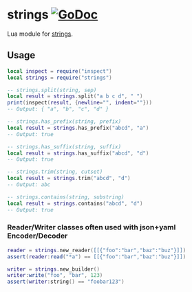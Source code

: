 # strings [![GoDoc](https://pkg.go.dev/badge/github.com/luevano/mangal-lua-libs/strings.svg)](https://pkg.go.dev/github.com/luevano/mangal-lua-libs/strings)

Lua module for [strings](https://pkg.go.dev/strings).

## Usage

```lua
local inspect = require("inspect")
local strings = require("strings")

-- strings.split(string, sep)
local result = strings.split("a b c d", " ")
print(inspect(result, {newline="", indent=""}))
-- Output: { "a", "b", "c", "d" }

-- strings.has_prefix(string, prefix)
local result = strings.has_prefix("abcd", "a")
-- Output: true

-- strings.has_suffix(string, suffix)
local result = strings.has_suffix("abcd", "d")
-- Output: true

-- strings.trim(string, cutset)
local result = strings.trim("abcd", "d")
-- Output: abc

-- strings.contains(string, substring)
local result = strings.contains("abcd", "d")
-- Output: true
```

### Reader/Writer classes often used with json+yaml Encoder/Decoder

```lua
reader = strings.new_reader([[{"foo":"bar","baz":"buz"}]])
assert(reader:read("*a") == [[{"foo":"bar","baz":"buz"}]])

writer = strings.new_builder()
writer:write("foo", "bar", 123)
assert(writer:string() == "foobar123")
```

